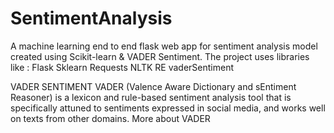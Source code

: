 # SentimentAnalysis
A machine learning end to end flask web app for sentiment analysis model created using Scikit-learn & VADER Sentiment.
The project uses libraries like :
Flask
Sklearn
Requests
NLTK
RE
vaderSentiment

VADER SENTIMENT
VADER (Valence Aware Dictionary and sEntiment Reasoner) is a lexicon and rule-based sentiment analysis tool that is specifically attuned to sentiments expressed in social media, and works well on texts from other domains.
More about VADER
